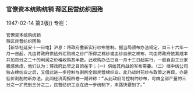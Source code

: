 ### 官僚资本统购统销  蒋区民营纺织困殆

1947-02-14
第3版()
专栏：

    官僚资本统购统销
    蒋区民营纺织困殆
    【新华社延安十一日电】沪息：蒋政府重新实行纱布管制。据当局颁布办法规定，自三十六年一月一日起，凡由蒋政府供给外汇购棉之纱厂所得之棉纱或由纱自织之棉布，均由蒋政府依其成本并加百分之二十的利润之价格收购其半数。此收购办法已自一月十三日起实行，一般自由工业家极感焦虑，他们认为：蒋政府此举之目的在于；（一）供给其内战的军布需要。（二）继中纺公司独占棉纺业之后，又借此进一步控制与剥削全部民营棉织业。此乃战时花纱布政策之再现，亦是低价剥削的新办法。此间经济周报四卷一期评称：“从此政府可控制的纱布，可由全部产量的三分之一扩充到三分之二，民营纺织工业在进一步统制下，末路快要到了。”

